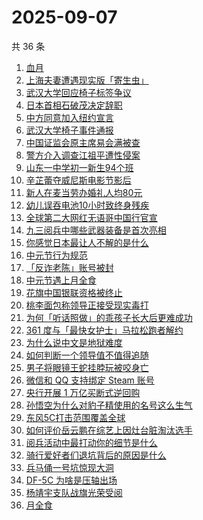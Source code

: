 # 2025-09-07

共 36 条

<!-- BEGIN ZHIHUSEARCH -->
<!-- 最后更新时间 Sun Sep 07 2025 22:13:33 GMT+0800 (China Standard Time) -->

1. [血月](https://www.zhihu.com/search?q=%E8%A1%80%E6%9C%88)
1. [上海夫妻遭遇现实版「寄生虫」](https://www.zhihu.com/search?q=%E4%B8%8A%E6%B5%B7%E5%A4%AB%E5%A6%BB%E9%81%AD%E9%81%87%E7%8E%B0%E5%AE%9E%E7%89%88%E3%80%8C%E5%AF%84%E7%94%9F%E8%99%AB%E3%80%8D)
1. [武汉大学回应椅子标签争议](https://www.zhihu.com/search?q=%E6%AD%A6%E6%B1%89%E5%A4%A7%E5%AD%A6%E5%9B%9E%E5%BA%94%E6%A4%85%E5%AD%90%E6%A0%87%E7%AD%BE%E4%BA%89%E8%AE%AE)
1. [日本首相石破茂决定辞职](https://www.zhihu.com/search?q=%E6%97%A5%E6%9C%AC%E9%A6%96%E7%9B%B8%E7%9F%B3%E7%A0%B4%E8%8C%82%E5%86%B3%E5%AE%9A%E8%BE%9E%E8%81%8C)
1. [中方同意加入纽约宣言](https://www.zhihu.com/search?q=%E4%B8%AD%E6%96%B9%E5%90%8C%E6%84%8F%E5%8A%A0%E5%85%A5%E7%BA%BD%E7%BA%A6%E5%AE%A3%E8%A8%80)
1. [武汉大学椅子事件通报](https://www.zhihu.com/search?q=%E6%AD%A6%E6%B1%89%E5%A4%A7%E5%AD%A6%E6%A4%85%E5%AD%90%E4%BA%8B%E4%BB%B6%E9%80%9A%E6%8A%A5)
1. [中国证监会原主席易会满被查](https://www.zhihu.com/search?q=%E4%B8%AD%E5%9B%BD%E8%AF%81%E7%9B%91%E4%BC%9A%E5%8E%9F%E4%B8%BB%E5%B8%AD%E6%98%93%E4%BC%9A%E6%BB%A1%E8%A2%AB%E6%9F%A5)
1. [警方介入调查江祖平遭性侵案](https://www.zhihu.com/search?q=%E8%AD%A6%E6%96%B9%E4%BB%8B%E5%85%A5%E8%B0%83%E6%9F%A5%E6%B1%9F%E7%A5%96%E5%B9%B3%E9%81%AD%E6%80%A7%E4%BE%B5%E6%A1%88)
1. [山东一中学初一新生94个班](https://www.zhihu.com/search?q=%E5%B1%B1%E4%B8%9C%E4%B8%80%E4%B8%AD%E5%AD%A6%E5%88%9D%E4%B8%80%E6%96%B0%E7%94%9F94%E4%B8%AA%E7%8F%AD)
1. [辛芷蕾夺威尼斯电影节影后](https://www.zhihu.com/search?q=%E8%BE%9B%E8%8A%B7%E8%95%BE%E5%A4%BA%E5%A8%81%E5%B0%BC%E6%96%AF%E7%94%B5%E5%BD%B1%E8%8A%82%E5%BD%B1%E5%90%8E)
1. [新人在麦当劳办婚礼人均80元](https://www.zhihu.com/search?q=%E6%96%B0%E4%BA%BA%E5%9C%A8%E9%BA%A6%E5%BD%93%E5%8A%B3%E5%8A%9E%E5%A9%9A%E7%A4%BC%E4%BA%BA%E5%9D%8780%E5%85%83)
1. [幼儿误吞电池10小时致终身残疾](https://www.zhihu.com/search?q=%E5%B9%BC%E5%84%BF%E8%AF%AF%E5%90%9E%E7%94%B5%E6%B1%A010%E5%B0%8F%E6%97%B6%E8%87%B4%E7%BB%88%E8%BA%AB%E6%AE%8B%E7%96%BE)
1. [全球第二大网红无语哥中国行官宣](https://www.zhihu.com/search?q=%E5%85%A8%E7%90%83%E7%AC%AC%E4%BA%8C%E5%A4%A7%E7%BD%91%E7%BA%A2%E6%97%A0%E8%AF%AD%E5%93%A5%E4%B8%AD%E5%9B%BD%E8%A1%8C%E5%AE%98%E5%AE%A3)
1. [九三阅兵中哪些武器装备是首次亮相](https://www.zhihu.com/search?q=%E4%B9%9D%E4%B8%89%E9%98%85%E5%85%B5%E4%B8%AD%E5%93%AA%E4%BA%9B%E6%AD%A6%E5%99%A8%E8%A3%85%E5%A4%87%E6%98%AF%E9%A6%96%E6%AC%A1%E4%BA%AE%E7%9B%B8)
1. [你感觉日本最让人不解的是什么](https://www.zhihu.com/search?q=%E4%BD%A0%E6%84%9F%E8%A7%89%E6%97%A5%E6%9C%AC%E6%9C%80%E8%AE%A9%E4%BA%BA%E4%B8%8D%E8%A7%A3%E7%9A%84%E6%98%AF%E4%BB%80%E4%B9%88)
1. [中元节行为规范](https://www.zhihu.com/search?q=%E4%B8%AD%E5%85%83%E8%8A%82%E8%A1%8C%E4%B8%BA%E8%A7%84%E8%8C%83)
1. [「反诈老陈」账号被封](https://www.zhihu.com/search?q=%E3%80%8C%E5%8F%8D%E8%AF%88%E8%80%81%E9%99%88%E3%80%8D%E8%B4%A6%E5%8F%B7%E8%A2%AB%E5%B0%81)
1. [中元节遇上月全食](https://www.zhihu.com/search?q=%E4%B8%AD%E5%85%83%E8%8A%82%E9%81%87%E4%B8%8A%E6%9C%88%E5%85%A8%E9%A3%9F)
1. [花旗中国银联资格被终止](https://www.zhihu.com/search?q=%E8%8A%B1%E6%97%97%E4%B8%AD%E5%9B%BD%E9%93%B6%E8%81%94%E8%B5%84%E6%A0%BC%E8%A2%AB%E7%BB%88%E6%AD%A2)
1. [桃李面包称领导正接受现实毒打](https://www.zhihu.com/search?q=%E6%A1%83%E6%9D%8E%E9%9D%A2%E5%8C%85%E7%A7%B0%E9%A2%86%E5%AF%BC%E6%AD%A3%E6%8E%A5%E5%8F%97%E7%8E%B0%E5%AE%9E%E6%AF%92%E6%89%93)
1. [为何「听话照做」的乖孩子长大后更难成功](https://www.zhihu.com/search?q=%E4%B8%BA%E4%BD%95%E3%80%8C%E5%90%AC%E8%AF%9D%E7%85%A7%E5%81%9A%E3%80%8D%E7%9A%84%E4%B9%96%E5%AD%A9%E5%AD%90%E9%95%BF%E5%A4%A7%E5%90%8E%E6%9B%B4%E9%9A%BE%E6%88%90%E5%8A%9F)
1. [361 度与「最快女护士」马拉松跑者解约](https://www.zhihu.com/search?q=361%20%E5%BA%A6%E4%B8%8E%E3%80%8C%E6%9C%80%E5%BF%AB%E5%A5%B3%E6%8A%A4%E5%A3%AB%E3%80%8D%E9%A9%AC%E6%8B%89%E6%9D%BE%E8%B7%91%E8%80%85%E8%A7%A3%E7%BA%A6)
1. [为什么说中文是地狱难度](https://www.zhihu.com/search?q=%E4%B8%BA%E4%BB%80%E4%B9%88%E8%AF%B4%E4%B8%AD%E6%96%87%E6%98%AF%E5%9C%B0%E7%8B%B1%E9%9A%BE%E5%BA%A6)
1. [如何判断一个领导值不值得追随](https://www.zhihu.com/search?q=%E5%A6%82%E4%BD%95%E5%88%A4%E6%96%AD%E4%B8%80%E4%B8%AA%E9%A2%86%E5%AF%BC%E5%80%BC%E4%B8%8D%E5%80%BC%E5%BE%97%E8%BF%BD%E9%9A%8F)
1. [男子将眼镜王蛇挂脖玩被咬身亡](https://www.zhihu.com/search?q=%E7%94%B7%E5%AD%90%E5%B0%86%E7%9C%BC%E9%95%9C%E7%8E%8B%E8%9B%87%E6%8C%82%E8%84%96%E7%8E%A9%E8%A2%AB%E5%92%AC%E8%BA%AB%E4%BA%A1)
1. [微信和 QQ 支持绑定 Steam 账号](https://www.zhihu.com/search?q=%E5%BE%AE%E4%BF%A1%E5%92%8C%20QQ%20%E6%94%AF%E6%8C%81%E7%BB%91%E5%AE%9A%20Steam%20%E8%B4%A6%E5%8F%B7)
1. [央行开展 1 万亿买断式逆回购](https://www.zhihu.com/search?q=%E5%A4%AE%E8%A1%8C%E5%BC%80%E5%B1%95%201%20%E4%B8%87%E4%BA%BF%E4%B9%B0%E6%96%AD%E5%BC%8F%E9%80%86%E5%9B%9E%E8%B4%AD)
1. [孙悟空为什么对豹子精使用的名号这么生气](https://www.zhihu.com/search?q=%E5%AD%99%E6%82%9F%E7%A9%BA%E4%B8%BA%E4%BB%80%E4%B9%88%E5%AF%B9%E8%B1%B9%E5%AD%90%E7%B2%BE%E4%BD%BF%E7%94%A8%E7%9A%84%E5%90%8D%E5%8F%B7%E8%BF%99%E4%B9%88%E7%94%9F%E6%B0%94)
1. [东风5C打击范围覆盖全球](https://www.zhihu.com/search?q=%E4%B8%9C%E9%A3%8E5C%E6%89%93%E5%87%BB%E8%8C%83%E5%9B%B4%E8%A6%86%E7%9B%96%E5%85%A8%E7%90%83)
1. [如何评价岳云鹏在综艺上因灶台脏淘汰选手](https://www.zhihu.com/search?q=%E5%A6%82%E4%BD%95%E8%AF%84%E4%BB%B7%E5%B2%B3%E4%BA%91%E9%B9%8F%E5%9C%A8%E7%BB%BC%E8%89%BA%E4%B8%8A%E5%9B%A0%E7%81%B6%E5%8F%B0%E8%84%8F%E6%B7%98%E6%B1%B0%E9%80%89%E6%89%8B)
1. [阅兵活动中最打动你的细节是什么](https://www.zhihu.com/search?q=%E9%98%85%E5%85%B5%E6%B4%BB%E5%8A%A8%E4%B8%AD%E6%9C%80%E6%89%93%E5%8A%A8%E4%BD%A0%E7%9A%84%E7%BB%86%E8%8A%82%E6%98%AF%E4%BB%80%E4%B9%88)
1. [骑行爱好者们退坑背后的原因是什么](https://www.zhihu.com/search?q=%E9%AA%91%E8%A1%8C%E7%88%B1%E5%A5%BD%E8%80%85%E4%BB%AC%E9%80%80%E5%9D%91%E8%83%8C%E5%90%8E%E7%9A%84%E5%8E%9F%E5%9B%A0%E6%98%AF%E4%BB%80%E4%B9%88)
1. [兵马俑一号坑惊现大洞](https://www.zhihu.com/search?q=%E5%85%B5%E9%A9%AC%E4%BF%91%E4%B8%80%E5%8F%B7%E5%9D%91%E6%83%8A%E7%8E%B0%E5%A4%A7%E6%B4%9E)
1. [DF-5C 为啥是压轴出场](https://www.zhihu.com/search?q=DF-5C%20%E4%B8%BA%E5%95%A5%E6%98%AF%E5%8E%8B%E8%BD%B4%E5%87%BA%E5%9C%BA)
1. [杨靖宇支队战旗光荣受阅](https://www.zhihu.com/search?q=%E6%9D%A8%E9%9D%96%E5%AE%87%E6%94%AF%E9%98%9F%E6%88%98%E6%97%97%E5%85%89%E8%8D%A3%E5%8F%97%E9%98%85)
1. [月全食](https://www.zhihu.com/search?q=%E6%9C%88%E5%85%A8%E9%A3%9F)

<!-- END ZHIHUSEARCH -->
